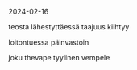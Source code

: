2024-02-16

teosta lähestyttäessä taajuus kiihtyy

loitontuessa päinvastoin

joku thevape tyylinen vempele
